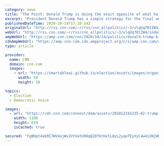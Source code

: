 ```yaml
---
category: news
title: "The Point: Donald Trump is doing the exact opposite of what he should in the last days of 2020 campaign"
excerpt: "President Donald Trump has a simple strategy for the final weeks of the 2020 campaign: If some of me is good, more of me is better.\n    \n"
publishedDateTime: 2020-10-14T17:16:14Z
originalUrl: "http://rss.cnn.com/~r/rss/cnn_allpolitics/~3/vlqUqf8tZW4/index.html"
webUrl: "http://rss.cnn.com/~r/rss/cnn_allpolitics/~3/vlqUqf8tZW4/index.html"
ampWebUrl: "https://amp.cnn.com/cnn/2020/10/14/politics/donald-trump-biden-2020-campaign/index.html"
cdnAmpWebUrl: "https://amp-cnn-com.cdn.ampproject.org/c/s/amp.cnn.com/cnn/2020/10/14/politics/donald-trump-biden-2020-campaign/index.html"
type: article

provider:
  name: CNN
  domain: cnn.com
  images:
    - url: "https://smartableai.github.io/election/assets/images/organizations/cnn.com-50x50.jpg"
      width: 50
      height: 50

topics:
  - Election
  - Democratic Voice

images:
  - url: "https://cdn.cnn.com/cnnnext/dam/assets/201012191335-02-trump-rally-sanford-fl-1012-super-tease.jpg"
    width: 1100
    height: 619
    isCached: true

secured: "FgBHpt4ab9I7WV4ojWx2VtVatUHOqQ28fktHxtLQvL2yapTEyVyC4w4iUNjWbRQjN/lPZflExXehQY7UI15U1Xv+1b5ivw02OBiOQSCxCYj74tKNvgtjuv+PfEJfovCR26PyB3/9mgp9ZFzEVfr935r4hhtybLrURS2UoncGL3BUqqX5LBThZXoToqUH4e2XI+wdSXREbvQvO22zwASvbcOINXm+zCaUGGd5xU3qNJLBbaiL1ushO6y05cGNsyDjbd0egNBBVcMYFQTcQO0OiccWsWaA3XJhmRmXOKA0Hi+lzEuLDT5JXDnjGCA+NJM655Cpk+xRsdMSj0t3PC7mZRoUVsRjca2gmpIejj4So1A=;RehTQrViKn4FbqL513gDaQ=="
---
```


